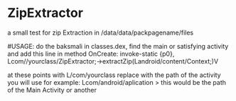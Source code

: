 # ZipExtractor
a small test for zip Extraction in /data/data/packpagename/files

#USAGE:
do the baksmali in classes.dex, find the main or satisfying activity and add this line in method OnCreate: invoke-static {p0}, Lcom//yourclass/ZipExtractor;->extractZip(Landroid/content/Context;)V

at these points with L/com/yourclass replace with the path of the activity you will use for example: Lcom/android/aplication > this would be the path of the Main Activity or another
